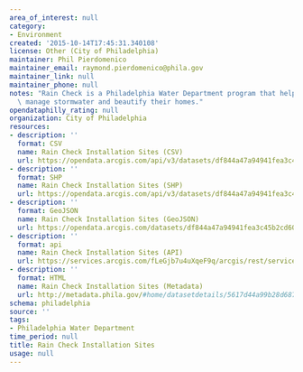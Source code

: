```yaml
---
area_of_interest: null
category:
- Environment
created: '2015-10-14T17:45:31.340108'
license: Other (City of Philadelphia)
maintainer: Phil Pierdomenico
maintainer_email: raymond.pierdomenico@phila.gov
maintainer_link: null
maintainer_phone: null
notes: "Rain Check is a Philadelphia Water Department program that helps residents\
  \ manage stormwater and beautify their homes."
opendataphilly_rating: null
organization: City of Philadelphia
resources:
- description: ''
  format: CSV
  name: Rain Check Installation Sites (CSV)
  url: https://opendata.arcgis.com/api/v3/datasets/df844a47a94941fea3c45b2cd60af5f9_0/downloads/data?format=csv&spatialRefId=4326
- description: ''
  format: SHP
  name: Rain Check Installation Sites (SHP)
  url: https://opendata.arcgis.com/api/v3/datasets/df844a47a94941fea3c45b2cd60af5f9_0/downloads/data?format=shp&spatialRefId=4326
- description: ''
  format: GeoJSON
  name: Rain Check Installation Sites (GeoJSON)
  url: https://opendata.arcgis.com/datasets/df844a47a94941fea3c45b2cd60af5f9_0.geojson
- description: ''
  format: api
  name: Rain Check Installation Sites (API)
  url: https://services.arcgis.com/fLeGjb7u4uXqeF9q/arcgis/rest/services/RainCheck_Installed/FeatureServer/0/query?outFields=*&where=1%3D1
- description: ''
  format: HTML
  name: Rain Check Installation Sites (Metadata)
  url: http://metadata.phila.gov/#home/datasetdetails/5617d44a99b28d6875595bee/representationdetails/561805edf061d8707502e48a/
schema: philadelphia
source: ''
tags:
- Philadelphia Water Department
time_period: null
title: Rain Check Installation Sites
usage: null
---
```

